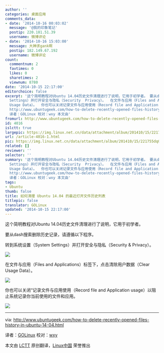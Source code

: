 ```yaml
---
author: ''
categories: 桌面应用
comments_data:
- date: '2014-10-16 00:03:02'
  message: '@我的印象笔记'
  postip: 220.181.51.39
  username: 微博评论
- date: '2014-10-16 15:03:00'
  message: 大神求gank啊
  postip: 182.149.67.192
  username: 微博评论
count:
  commentnum: 2
  favtimes: 0
  likes: 0
  sharetimes: 2
  viewnum: 8780
date: '2014-10-15 22:17:00'
editorchoice: false
excerpt: '这个简明教程对Ubuntu 14.04历史文件清理进行了说明，它用于初学者。 要从dash搜索删除历史记录，请遵循以下程序。 转到系统设置（System
  Settings）并打开安全与隐私（Security  Privacy）。  在文件与应用（Files and Applications）标签下，点击清除用户数据（Clear
  Usage Data）。  你也可以关闭记录文件与应用使用（Record file and Application usage）以阻止系统记录你当前使用的文件和应用。   via:
  http://www.ubuntugeek.com/how-to-delete-recently-opened-files-history-in-ubuntu-14-04.html
  译者：GOLinux 校对：wxy 本文由'
fromurl: http://www.ubuntugeek.com/how-to-delete-recently-opened-files-history-in-ubuntu-14-04.html
id: 4016
islctt: true
largepic: https://img.linux.net.cn/data/attachment/album/201410/15/221755dq0rhzg2hgvrqu15.png
url: /article-4016-1.html
pic: https://img.linux.net.cn/data/attachment/album/201410/15/221755dq0rhzg2hgvrqu15.png.thumb.jpg
related: []
reviewer: ''
selector: ''
summary: '这个简明教程对Ubuntu 14.04历史文件清理进行了说明，它用于初学者。 要从dash搜索删除历史记录，请遵循以下程序。 转到系统设置（System
  Settings）并打开安全与隐私（Security  Privacy）。  在文件与应用（Files and Applications）标签下，点击清除用户数据（Clear
  Usage Data）。  你也可以关闭记录文件与应用使用（Record file and Application usage）以阻止系统记录你当前使用的文件和应用。   via:
  http://www.ubuntugeek.com/how-to-delete-recently-opened-files-history-in-ubuntu-14-04.html
  译者：GOLinux 校对：wxy 本文由'
tags:
- Ubuntu
thumb: false
title: 如何清理 Ubuntu 14.04 的最近打开文件历史列表
titlepic: false
translator: GOLinux
updated: '2014-10-15 22:17:00'
---
```


这个简明教程对Ubuntu 14.04历史文件清理进行了说明，它用于初学者。


要从dash搜索删除历史记录，请遵循以下程序。


转到系统设置（System Settings）并打开安全与隐私（Security & Privacy）。


![](/data/attachment/album/201410/15/221755dq0rhzg2hgvrqu15.png)


在文件与应用（Files and Applications）标签下，点击清除用户数据（Clear Usage Data）。


![](/data/attachment/album/201410/15/221756hpps2iuk45rq5555.png)


你也可以关闭“记录文件与应用使用（Record file and Application usage）以阻止系统记录你当前使用的文件和应用。


![](/data/attachment/album/201410/15/221800rtqqpv4ws3j5jv44.png)




---


via: <http://www.ubuntugeek.com/how-to-delete-recently-opened-files-history-in-ubuntu-14-04.html>


译者：[GOLinux](https://github.com/GOLinux) 校对：[wxy](https://github.com/wxy)


本文由 [LCTT](https://github.com/LCTT/TranslateProject) 原创翻译，[Linux中国](http://linux.cn/) 荣誉推出